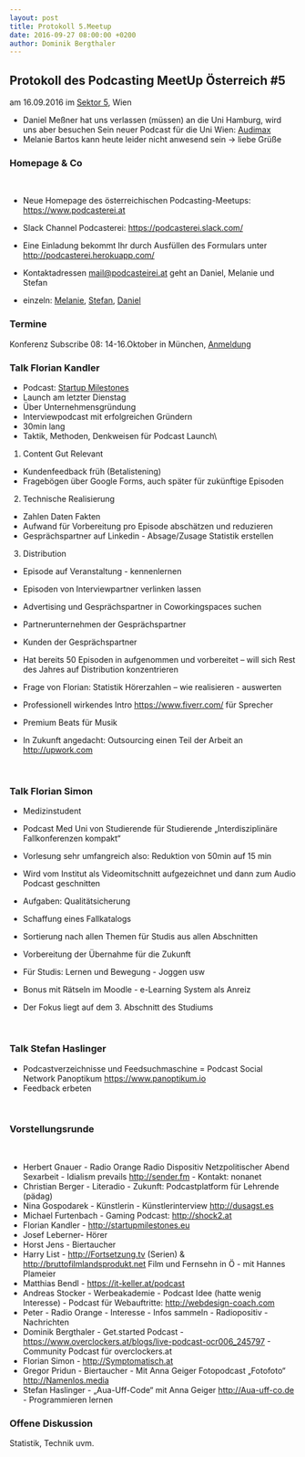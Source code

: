 ```yaml
---
layout: post
title: Protokoll 5.Meetup
date: 2016-09-27 08:00:00 +0200
author: Dominik Bergthaler
---
```



## Protokoll des Podcasting MeetUp Österreich #5

am 16.09.2016
im [Sektor 5](http://www.sektor5.at//), Wien

* Daniel Meßner hat uns verlassen (müssen) an die Uni Hamburg, wird uns aber besuchen
Sein neuer Podcast für die Uni Wien: [Audimax](https://medienportal.univie.ac.at/uniview/wissenschaft-gesellschaft/podcast-detail/artikel/audimax-01-osteuropa-historiker-oliver-schmitt-im-gespraech/)
* Melanie Bartos kann heute leider nicht anwesend sein -> liebe Grüße


### Homepage & Co
 
* Neue Homepage des österreichischen Podcasting-Meetups: <https://www.podcasterei.at>
* Slack Channel Podcasterei: <https://podcasterei.slack.com/>
* Eine Einladung bekommt Ihr durch Ausfüllen des Formulars unter <http://podcasterei.herokuapp.com/>

* Kontaktadressen [mail@podcasteirei.at](mailto://mail@podcasterei.at) geht an Daniel, Melanie und Stefan
* einzeln: [Melanie](mailto://Melanie@podcasterei.at), [Stefan](mailto://Stefan@podcasterei.at), [Daniel](mailto://daniel@podcasterei.at)
 

### Termine

Konferenz Subscribe 08: 14-16.Oktober in München, [Anmeldung](https://www.xing.com/events/subscribe-8-konferenz-workshop-podcasting-subscribe8-1719392)
 
 
### Talk Florian Kandler

* Podcast: [Startup Milestones](http://www.startupmilestones.eu/)
* Launch am letzter Dienstag
* Über Unternehmensgründung
* Interviewpodcast mit erfolgreichen Gründern
* 30min lang
* Taktik, Methoden, Denkweisen für Podcast Launch\\


1. Content Gut Relevant
  * Kundenfeedback früh (Betalistening)
  * Fragebögen über Google Forms, auch später für zukünftige Episoden

2. Technische Realisierung
  * Zahlen Daten Fakten
  * Aufwand für Vorbereitung pro Episode abschätzen und reduzieren
  * Gesprächspartner auf Linkedin - Absage/Zusage Statistik erstellen

3. Distribution
  * Episode auf Veranstaltung - kennenlernen
  * Episoden von Interviewpartner verlinken lassen
  * Advertising und Gesprächspartner in Coworkingspaces suchen
  * Partnerunternehmen der Gesprächspartner
  * Kunden der Gesprächspartner


* Hat bereits 50 Episoden in aufgenommen und vorbereitet – will sich Rest des Jahres auf Distribution konzentrieren
* Frage von Florian: Statistik Hörerzahlen – wie realisieren - auswerten
* Professionell wirkendes Intro <https://www.fiverr.com/> für Sprecher
* Premium Beats für Musik
* In Zukunft angedacht: Outsourcing einen Teil der Arbeit an <http://upwork.com>

 
### Talk Florian Simon

* Medizinstudent
* Podcast Med Uni von Studierende für Studierende „Interdisziplinäre Fallkonferenzen kompakt“
  

* Vorlesung sehr umfangreich also: Reduktion von 50min auf 15 min
* Wird vom Institut als Videomitschnitt aufgezeichnet und dann zum Audio Podcast geschnitten
* Aufgaben:   Qualitätsicherung
* Schaffung eines Fallkatalogs
* Sortierung nach allen Themen für Studis aus allen Abschnitten
* Vorbereitung der Übernahme für die Zukunft

* Für Studis: Lernen und Bewegung - Joggen usw
* Bonus mit Rätseln im Moodle - e-Learning System als Anreiz
* Der Fokus liegt auf dem 3. Abschnitt des Studiums

  
### Talk Stefan Haslinger

* Podcastverzeichnisse und Feedsuchmaschine = Podcast Social Network Panoptikum <https://www.panoptikum.io>
* Feedback erbeten

 
### Vorstellungsrunde
 
* Herbert Gnauer - Radio Orange  Radio Dispositiv Netzpolitischer Abend Sexarbeit - Idialism prevails <http://sender.fm> - Kontakt: nonanet
* Christian Berger - Literadio - Zukunft: Podcastplatform für Lehrende (pädag)
* Nina Gospodarek - Künstlerin - Künstlerinterview <http://dusagst.es>
* Michael Furtenbach - Gaming Podcast: <http://shock2.at>
* Florian Kandler - <http://startupmilestones.eu>
* Josef Leberner- Hörer
* Horst Jens - Biertaucher
* Harry List - <http://Fortsetzung.tv> (Serien) & <http://bruttofilmlandsprodukt.net> Film und Fernsehn in Ö - mit Hannes Plameier
* Matthias Bendl - <https://it-keller.at/podcast>
* Andreas Stocker - Werbeakademie - Podcast Idee (hatte wenig Interesse) - Podcast für Webauftritte: <http://webdesign-coach.com>
* Peter - Radio Orange - Interesse - Infos sammeln - Radiopositiv - Nachrichten
* Dominik Bergthaler - Get.started Podcast - <https://www.overclockers.at/blogs/live-podcast-ocr006_245797> - Community Podcast für overclockers.at
* Florian Simon - <http://Symptomatisch.at>
* Gregor Pridun - Biertaucher - Mit Anna Geiger Fotopodcast „Fotofoto“ <http://Namenlos.media>
* Stefan Haslinger - „Aua-Uff-Code“ mit Anna Geiger <http://Aua-uff-co.de> - Programmieren lernen


### Offene Diskussion

Statistik, Technik uvm.